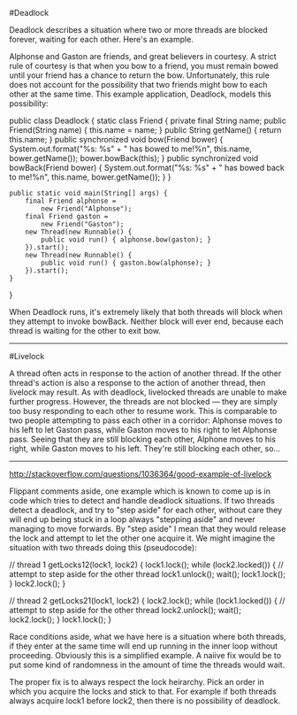 #Deadlock

Deadlock describes a situation where two or more threads are blocked forever, waiting for each other. Here's an example.

Alphonse and Gaston are friends, and great believers in courtesy.
A strict rule of courtesy is that when you bow to a friend, you must remain bowed until your friend has a chance to return the bow.
Unfortunately, this rule does not account for the possibility that two friends might bow to each other at the same time.
This example application, Deadlock, models this possibility:


public class Deadlock {
    static class Friend {
        private final String name;
        public Friend(String name) {
            this.name = name;
        }
        public String getName() {
            return this.name;
        }
        public synchronized void bow(Friend bower) {
            System.out.format("%s: %s"
                + "  has bowed to me!%n",
                this.name, bower.getName());
            bower.bowBack(this);
        }
        public synchronized void bowBack(Friend bower) {
            System.out.format("%s: %s"
                + " has bowed back to me!%n",
                this.name, bower.getName());
        }
    }  
    
    public static void main(String[] args) {
        final Friend alphonse =
            new Friend("Alphonse");
        final Friend gaston =
            new Friend("Gaston");
        new Thread(new Runnable() {
            public void run() { alphonse.bow(gaston); }
        }).start();
        new Thread(new Runnable() {
            public void run() { gaston.bow(alphonse); }
        }).start();
    }
}


When Deadlock runs, it's extremely likely that both threads will block when they attempt to invoke bowBack.
Neither block will ever end, because each thread is waiting for the other to exit bow.

---

#Livelock

A thread often acts in response to the action of another thread.
If the other thread's action is also a response to the action of another thread, then livelock may result.
As with deadlock, livelocked threads are unable to make further progress.
However, the threads are not blocked — they are simply too busy responding to each other to resume work.
This is comparable to two people attempting to pass each other in a corridor:
Alphonse moves to his left to let Gaston pass, while Gaston moves to his right to let Alphonse pass.
Seeing that they are still blocking each other, Alphone moves to his right, while Gaston moves to his left. They're still blocking each other, so...

---


http://stackoverflow.com/questions/1036364/good-example-of-livelock

Flippant comments aside, one example which is known to come up is in code which tries to detect and handle deadlock situations.
If two threads detect a deadlock, and try to "step aside" for each other,
without care they will end up being stuck in a loop always "stepping aside" and never managing to move forwards.
By "step aside" I mean that they would release the lock and attempt to let the other one acquire it.
We might imagine the situation with two threads doing this (pseudocode):



// thread 1
getLocks12(lock1, lock2)
{
  lock1.lock();
  while (lock2.locked())
  {
    // attempt to step aside for the other thread
    lock1.unlock();
    wait();
    lock1.lock();
  }
  lock2.lock();
}

// thread 2
getLocks21(lock1, lock2)
{
  lock2.lock();
  while (lock1.locked())
  {
    // attempt to step aside for the other thread
    lock2.unlock();
    wait();
    lock2.lock();
  }
  lock1.lock();
}




Race conditions aside, what we have here is a situation where both threads,
if they enter at the same time will end up running in the inner loop without proceeding.
Obviously this is a simplified example.
A naiive fix would be to put some kind of randomness in the amount of time the threads would wait.

The proper fix is to always respect the lock heirarchy. Pick an order in which you acquire the locks and stick to that.
For example if both threads always acquire lock1 before lock2, then there is no possibility of deadlock.